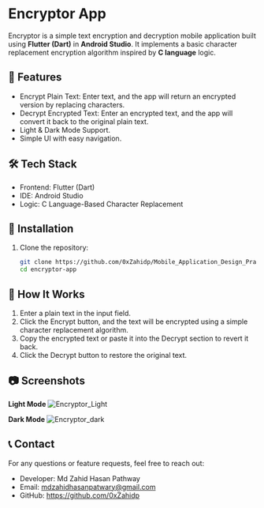 # **Encryptor App**

Encryptor is a simple text encryption and decryption mobile application built using **Flutter (Dart)** in **Android Studio**. It implements a basic character replacement encryption algorithm inspired by **C language** logic.

## **📜 Features**

- Encrypt Plain Text: Enter text, and the app will return an encrypted version by replacing characters.
- Decrypt Encrypted Text: Enter an encrypted text, and the app will convert it back to the original plain text.
- Light & Dark Mode Support.
- Simple UI with easy navigation.

## **🛠 Tech Stack**

- Frontend: Flutter (Dart)
- IDE: Android Studio
- Logic: C Language-Based Character Replacement

## 🚀 **Installation**

1. Clone the repository:
   ```bash
   git clone https://github.com/0xZahidp/Mobile_Application_Design_Practice.git
   cd encryptor-app

## **🔑 How It Works**
1. Enter a plain text in the input field.
2. Click the Encrypt button, and the text will be encrypted using a simple character replacement algorithm.
3. Copy the encrypted text or paste it into the Decrypt section to revert it back.
4. Click the Decrypt button to restore the original text.

## 📷 Screenshots
**Light Mode**
![Encryptor_Light](https://github.com/user-attachments/assets/dc6a6185-2264-430b-aa3e-fa6c39cd31ce)

**Dark Mode**
![Encryptor_dark](https://github.com/user-attachments/assets/cadb8edb-d02c-4452-b0dc-b1d23d85cb10)

## **📞 Contact**
For any questions or feature requests, feel free to reach out:

- Developer: Md Zahid Hasan Pathway
- Email: mdzahidhasanpatwary@gmail.com
- GitHub: https://github.com/0xZahidp

